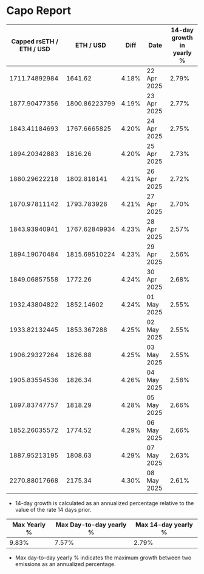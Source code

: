 # Capo Report

| Capped rsETH / ETH / USD | ETH / USD     | Diff  | Date        | 14-day growth in yearly % |
| ------------------------ | ------------- | ----- | ----------- | ------------------------- |
| 1711.74892984            | 1641.62       | 4.18% | 22 Apr 2025 | 2.79%                     |
| 1877.90477356            | 1800.86223799 | 4.19% | 23 Apr 2025 | 2.77%                     |
| 1843.41184693            | 1767.6665825  | 4.20% | 24 Apr 2025 | 2.75%                     |
| 1894.20342883            | 1816.26       | 4.20% | 25 Apr 2025 | 2.73%                     |
| 1880.29622218            | 1802.818141   | 4.21% | 26 Apr 2025 | 2.72%                     |
| 1870.97811142            | 1793.783928   | 4.21% | 27 Apr 2025 | 2.70%                     |
| 1843.93940941            | 1767.62849934 | 4.23% | 28 Apr 2025 | 2.57%                     |
| 1894.19070484            | 1815.69510224 | 4.23% | 29 Apr 2025 | 2.56%                     |
| 1849.06857558            | 1772.26       | 4.24% | 30 Apr 2025 | 2.68%                     |
| 1932.43804822            | 1852.14602    | 4.24% | 01 May 2025 | 2.55%                     |
| 1933.82132445            | 1853.367288   | 4.25% | 02 May 2025 | 2.55%                     |
| 1906.29327264            | 1826.88       | 4.25% | 03 May 2025 | 2.55%                     |
| 1905.83554536            | 1826.34       | 4.26% | 04 May 2025 | 2.58%                     |
| 1897.83747757            | 1818.29       | 4.28% | 05 May 2025 | 2.66%                     |
| 1852.26035572            | 1774.52       | 4.29% | 06 May 2025 | 2.66%                     |
| 1887.95213195            | 1808.63       | 4.29% | 07 May 2025 | 2.63%                     |
| 2270.88017668            | 2175.34       | 4.30% | 08 May 2025 | 2.61%                     |

- 14-day growth is calculated as an annualized percentage relative to the value of the rate 14 days prior.

| Max Yearly % | Max Day-to-day yearly % | Max 14-day yearly % |
| ------------ | ----------------------- | ------------------- |
| 9.83%        | 7.57%                   | 2.79%               |

- Max day-to-day yearly % indicates the maximum growth between two emissions as an annualized percentage.
